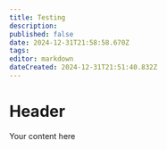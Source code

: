 ```yaml
---
title: Testing
description: 
published: false
date: 2024-12-31T21:58:58.670Z
tags: 
editor: markdown
dateCreated: 2024-12-31T21:51:40.832Z
---
```


# Header
Your content here